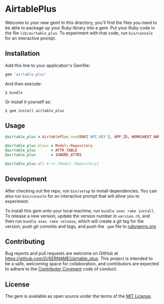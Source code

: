 # AirtablePlus

Welcome to your new gem! In this directory, you'll find the files you need to be able to package up your Ruby library into a gem. Put your Ruby code in the file `lib/airtable_plus`. To experiment with that code, run `bin/console` for an interactive prompt.

## Installation

Add this line to your application's Gemfile:

```ruby
gem 'airtable_plus'
```

And then execute:

    $ bundle

Or install it yourself as:

    $ gem install airtable_plus

## Usage

```ruby
@airtable_plus = AirtablePlus.new(ENV['API_KEY'], APP_ID, WORKSHEET_NAME)

@airtable_plus.klass = Model::Repository
@airtable_plus       = ATTR_TABLE
@airtable_plus       = IGNORE_ATTRS

@airtable_plus.all # => [Model::Repository]
```

## Development

After checking out the repo, run `bin/setup` to install dependencies. You can also run `bin/console` for an interactive prompt that will allow you to experiment.

To install this gem onto your local machine, run `bundle exec rake install`. To release a new version, update the version number in `version.rb`, and then run `bundle exec rake release`, which will create a git tag for the version, push git commits and tags, and push the `.gem` file to [rubygems.org](https://rubygems.org).

## Contributing

Bug reports and pull requests are welcome on GitHub at https://github.com/[USERNAME]/airtable_plus. This project is intended to be a safe, welcoming space for collaboration, and contributors are expected to adhere to the [Contributor Covenant](http://contributor-covenant.org) code of conduct.


## License

The gem is available as open source under the terms of the [MIT License](http://opensource.org/licenses/MIT).

